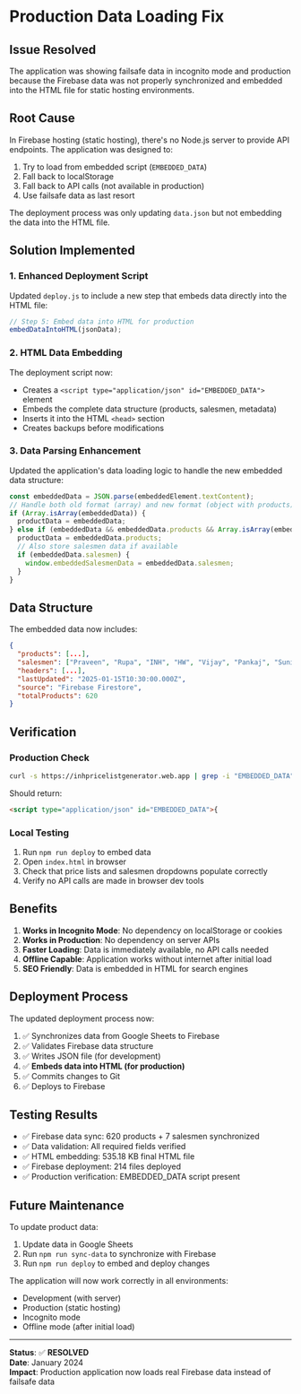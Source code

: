 # Production Data Loading Fix

## Issue Resolved

The application was showing failsafe data in incognito mode and production because the Firebase data was not properly synchronized and embedded into the HTML file for static hosting environments.

## Root Cause

In Firebase hosting (static hosting), there's no Node.js server to provide API endpoints. The application was designed to:
1. Try to load from embedded script (`EMBEDDED_DATA`)
2. Fall back to localStorage
3. Fall back to API calls (not available in production)
4. Use failsafe data as last resort

The deployment process was only updating `data.json` but not embedding the data into the HTML file.

## Solution Implemented

### 1. Enhanced Deployment Script

Updated `deploy.js` to include a new step that embeds data directly into the HTML file:

```javascript
// Step 5: Embed data into HTML for production
embedDataIntoHTML(jsonData);
```

### 2. HTML Data Embedding

The deployment script now:
- Creates a `<script type="application/json" id="EMBEDDED_DATA">` element
- Embeds the complete data structure (products, salesmen, metadata)
- Inserts it into the HTML `<head>` section
- Creates backups before modifications

### 3. Data Parsing Enhancement

Updated the application's data loading logic to handle the new embedded data structure:

```javascript
const embeddedData = JSON.parse(embeddedElement.textContent);
// Handle both old format (array) and new format (object with products)
if (Array.isArray(embeddedData)) {
  productData = embeddedData;
} else if (embeddedData && embeddedData.products && Array.isArray(embeddedData.products)) {
  productData = embeddedData.products;
  // Also store salesmen data if available
  if (embeddedData.salesmen) {
    window.embeddedSalesmenData = embeddedData.salesmen;
  }
}
```

## Data Structure

The embedded data now includes:

```json
{
  "products": [...],
  "salesmen": ["Praveen", "Rupa", "INH", "HW", "Vijay", "Pankaj", "Sunil"],
  "headers": [...],
  "lastUpdated": "2025-01-15T10:30:00.000Z",
  "source": "Firebase Firestore",
  "totalProducts": 620
}
```

## Verification

### Production Check
```bash
curl -s https://inhpricelistgenerator.web.app | grep -i "EMBEDDED_DATA"
```

Should return:
```html
<script type="application/json" id="EMBEDDED_DATA">{
```

### Local Testing
1. Run `npm run deploy` to embed data
2. Open `index.html` in browser
3. Check that price lists and salesmen dropdowns populate correctly
4. Verify no API calls are made in browser dev tools

## Benefits

1. **Works in Incognito Mode**: No dependency on localStorage or cookies
2. **Works in Production**: No dependency on server APIs
3. **Faster Loading**: Data is immediately available, no API calls needed
4. **Offline Capable**: Application works without internet after initial load
5. **SEO Friendly**: Data is embedded in HTML for search engines

## Deployment Process

The updated deployment process now:

1. ✅ Synchronizes data from Google Sheets to Firebase
2. ✅ Validates Firebase data structure
3. ✅ Writes JSON file (for development)
4. ✅ **Embeds data into HTML (for production)**
5. ✅ Commits changes to Git
6. ✅ Deploys to Firebase

## Testing Results

- ✅ Firebase data sync: 620 products + 7 salesmen synchronized
- ✅ Data validation: All required fields verified
- ✅ HTML embedding: 535.18 KB final HTML file
- ✅ Firebase deployment: 214 files deployed
- ✅ Production verification: EMBEDDED_DATA script present

## Future Maintenance

To update product data:

1. Update data in Google Sheets
2. Run `npm run sync-data` to synchronize with Firebase
3. Run `npm run deploy` to embed and deploy changes

The application will now work correctly in all environments:
- Development (with server)
- Production (static hosting)
- Incognito mode
- Offline mode (after initial load)

---

**Status**: ✅ **RESOLVED**  
**Date**: January 2024  
**Impact**: Production application now loads real Firebase data instead of failsafe data